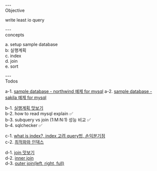 ---\
Objective


write least io query


---\
concepts


a. setup sample database\
b: 실행계획\
c. index\
d. join\
e. sort



---\
Todos


a-1. [sample database - northwind 예제 for mysql](https://www.geeksengine.com/database/sample/what-is-northwind-database.php)
a-2. [sample database - sakila 예제 for mysql](https://dev.mysql.com/doc/sakila/en/sakila-structure.html)

b-1. [실행계획 맛보기](https://www.youtube.com/watch?v=_oRsPUqyr10&list=PL9hiYwOHVUQduJN7Pf_kOR8htpJU7K1H8&index=32&ab_channel=Jacob%27sLecture)\
b-2. how to read mysql explain :white_check_mark:\
b-3. subquery vs join (1:M:N:1) 성능 비교 :white_check_mark:\
b-4. sqlchecker :white_check_mark:



c-1. [what is index?, index 고려 query법, 손익분기점](https://www.youtube.com/watch?v=uO8tL0okg7Q&ab_channel=SQL%EC%A0%84%EB%AC%B8%EA%B0%80%EC%A0%95%EB%AF%B8%EB%82%98) \
c-2. [최적화와 인덱스](https://www.youtube.com/watch?v=eDeVwJEwYAs&list=PL9hiYwOHVUQduJN7Pf_kOR8htpJU7K1H8&index=31&ab_channel=Jacob%27sLecture)

d-1. [join 맛보기](https://www.youtube.com/watch?v=_oRsPUqyr10&list=PL9hiYwOHVUQduJN7Pf_kOR8htpJU7K1H8&index=32&ab_channel=Jacob%27sLecture) \
d-2. [inner join](https://www.youtube.com/watch?v=D81QWILZTTE&list=PLyQR2NzLKOCa5UujnJIFR7wOVOD0lS6EB&index=14&ab_channel=SQL%EC%A0%84%EB%AC%B8%EA%B0%80%EC%A0%95%EB%AF%B8%EB%82%98) \
d-3. [outer join(left, right, full)](https://www.youtube.com/watch?v=R_t3oqXZEvU&list=PLyQR2NzLKOCa5UujnJIFR7wOVOD0lS6EB&index=15&ab_channel=SQL%EC%A0%84%EB%AC%B8%EA%B0%80%EC%A0%95%EB%AF%B8%EB%82%98)
